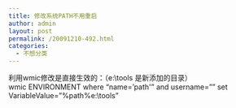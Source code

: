 ```yaml
---
title: 修改系统PATH不用重启
author: admin
layout: post
permalink: /20091210-492.html
categories:
  - 不想分类
---
```

利用wmic修改是直接生效的：（e:\tools 是新添加的目录）  
wmic ENVIRONMENT where &#8220;name=&#8217;path'&#8221; and username=&#8221;&#8221; set VariableValue=&#8221;%path%e:\tools&#8221;